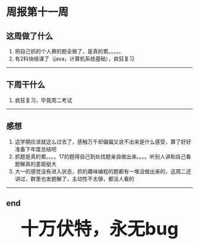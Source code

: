 # 周报第十一周
## 这周做了什么
1. 把自己抓的个人赛的题全做了，是真的累。。。。。
2. 有2科快结课了（java，计算机系统基础），疯狂复习
---
## 下周干什么
1. 疯狂复习，毕竟周二考试
---
## 感想
1. 这学期应该就这么过去了，感触万千却偏偏又说不出来是什么感受，算了好好准备下年度总结吧
2. 抓题是真的累。。。。17的题得自己到处找题亲自做出来。。。。听别人讲和自己看题解真的差距挺大
3. 大一的感觉没有进入状态，抓的趣味编程的题都有一堆没做出来的，这周二还讲过，群里也发题解了，主动性不太够，都没人看的
---
## end

<font size=21><center>**十万伏特，永无bug**</font>
